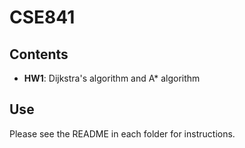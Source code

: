 CSE841
========

## Contents ##

- **HW1**: Dijkstra's algorithm and A* algorithm

## Use ##

Please see the README in each folder for instructions.

